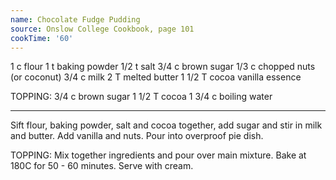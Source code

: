 ```yaml
---
name: Chocolate Fudge Pudding
source: Onslow College Cookbook, page 101
cookTime: '60'
---
```


1 c flour
1 t baking powder
1/2 t salt
3/4 c brown sugar
1/3 c chopped nuts (or coconut)
3/4 c milk
2 T melted butter
1 1/2 T cocoa
vanilla essence

TOPPING:
3/4 c brown sugar
1 1/2 T cocoa
1 3/4 c boiling water

---

Sift flour, baking powder, salt and cocoa together, add sugar and stir in milk and butter.  Add vanilla and nuts.  Pour into overproof pie dish.

TOPPING:
Mix together ingredients and pour over main mixture.  Bake at 180C for 50 - 60 minutes.  Serve with cream.

